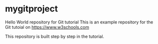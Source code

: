# mygitproject
Hello World repository for Git tutorial
This is an example repository for the Git tutoial on https://www.w3schools.com

This repository is built step by step in the tutorial.